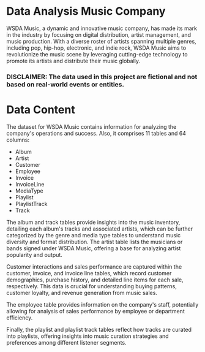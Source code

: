 # Data Analysis Music Company
WSDA Music, a dynamic and innovative music company, has made its mark in the industry by focusing on digital distribution, artist management, and music production. With a diverse roster of artists spanning multiple genres, including pop, hip-hop, electronic, and indie rock, WSDA Music aims to revolutionize the music scene by leveraging cutting-edge technology to promote its artists and distribute their music globally.

### DISCLAIMER: The data used in this project are fictional and not based on real-world events or entities.


# Data Content
The dataset for WSDA Music contains information for analyzing the company's operations and success. Also, it comprises 11 tables and 64 columns:
- Album
- Artist
- Customer
- Employee
- Invoice
- InvoiceLine
- MediaType
- Playlist
- PlaylistTrack
- Track

The album and track tables provide insights into the music inventory, detailing each album's tracks and associated artists, which can be further categorized by the genre and media type tables to understand music diversity and format distribution. The artist table lists the musicians or bands signed under WSDA Music, offering a base for analyzing artist popularity and output.

Customer interactions and sales performance are captured within the customer, invoice, and invoice line tables, which record customer demographics, purchase history, and detailed line items for each sale, respectively. This data is crucial for understanding buying patterns, customer loyalty, and revenue generation from music sales.

The employee table provides information on the company's staff, potentially allowing for analysis of sales performance by employee or department efficiency.

Finally, the playlist and playlist track tables reflect how tracks are curated into playlists, offering insights into music curation strategies and preferences among different listener segments.





